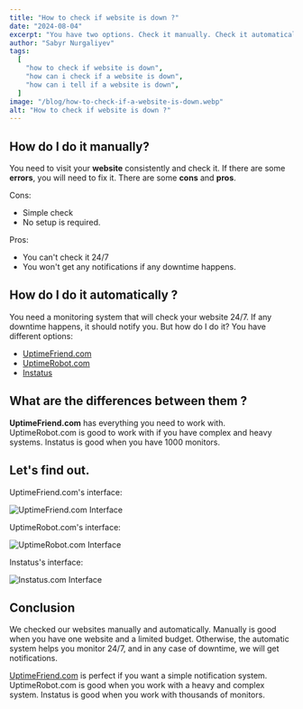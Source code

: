 ```yaml
---
title: "How to check if website is down ?"
date: "2024-08-04"
excerpt: "You have two options. Check it manually. Check it automatically."
author: "Sabyr Nurgaliyev"
tags:
  [
    "how to check if website is down",
    "how can i check if a website is down",
    "how can i tell if a website is down",
  ]
image: "/blog/how-to-check-if-a-website-is-down.webp"
alt: "How to check if website is down ?"
---
```


## How do I do it manually?

You need to visit your **website** consistently and check it. If there are some **errors**, you will need to fix it. There are some **cons** and **pros**.

Cons:

- Simple check
- No setup is required.

Pros:

- You can't check it 24/7
- You won't get any notifications if any downtime happens.

## How do I do it automatically ?

You need a monitoring system that will check your website 24/7. If any downtime happens, it should notify you. But how do I do it? You have different options:

- [UptimeFriend.com](https://pregnantmeal.com/)
- [UptimeRobot.com](https://uptimerobot.com/)
- [Instatus](https://instatus.com/)

## What are the differences between them ?

**UptimeFriend.com** has everything you need to work with. UptimeRobot.com is good to work with if you have complex and heavy systems. Instatus is good when you have 1000 monitors.

## Let's find out.

UptimeFriend.com's interface:

![UptimeFriend.com Interface](/blog/uptime_friend_interface.png)

UptimeRobot.com's interface:

![UptimeRobot.com Interface](/blog/uptimeRobot_interface.webp)

Instatus's interface:

![Instatus.com Interface](/blog/instatus_interface.webp)

## Conclusion

We checked our websites manually and automatically. Manually is good when you have one website and a limited budget. Otherwise, the automatic system helps you monitor 24/7, and in any case of downtime, we will get notifications. 

[UptimeFriend.com](https://pregnantmeal.com/) is perfect if you want a simple notification system.
UptimeRobot.com is good when you work with a heavy and complex system.
Instatus is good when you work with thousands of monitors.
